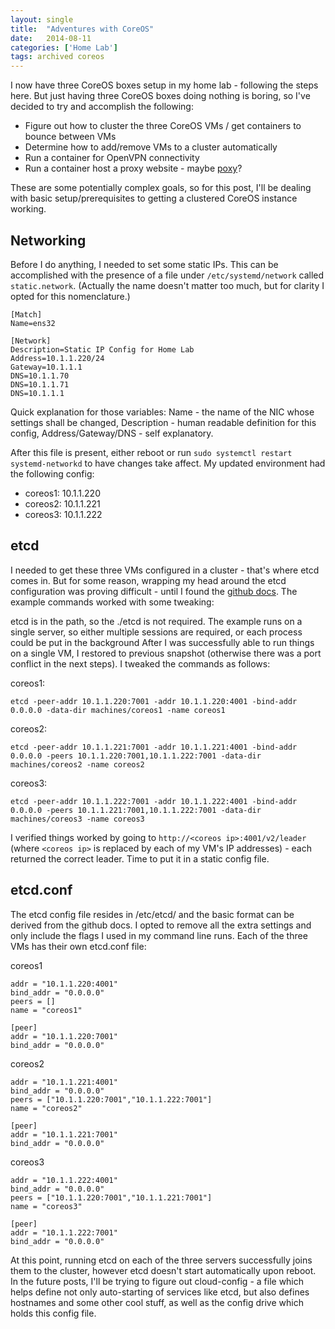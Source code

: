 ```yaml
---
layout: single
title:  "Adventures with CoreOS"
date:   2014-08-11
categories: ['Home Lab']
tags: archived coreos
---
```

I now have three CoreOS boxes setup in my home lab - following the steps here. But just having three CoreOS boxes doing nothing is boring, so I've decided to try and accomplish the following:

* Figure out how to cluster the three CoreOS VMs / get containers to bounce between VMs
* Determine how to add/remove VMs to a cluster automatically
* Run a container for OpenVPN connectivity
* Run a container host a proxy website - maybe [poxy](http://sourceforge.net/projects/poxy/)?

These are some potentially complex goals, so for this post, I'll be dealing with basic setup/prerequisites to getting a clustered CoreOS instance working.

## Networking

Before I do anything, I needed to set some static IPs. This can be accomplished with the presence of a file under `/etc/systemd/network` called `static.network`. (Actually the name doesn't matter too much, but for clarity I opted for this nomenclature.)

```
[Match]
Name=ens32

[Network]
Description=Static IP Config for Home Lab
Address=10.1.1.220/24
Gateway=10.1.1.1
DNS=10.1.1.70
DNS=10.1.1.71
DNS=10.1.1.1
```

Quick explanation for those variables: Name - the name of the NIC whose settings shall be changed, Description - human readable definition for this config, Address/Gateway/DNS - self explanatory.

After this file is present, either reboot or run `sudo systemctl restart systemd-networkd` to have changes take affect. My updated environment had the following config:

* coreos1: 10.1.1.220
* coreos2: 10.1.1.221
* coreos3: 10.1.1.222

## etcd

I needed to get these three VMs configured in a cluster - that's where etcd comes in. But for some reason, wrapping my head around the etcd configuration was proving difficult - until I found the [github docs](https://github.com/coreos/etcd/tree/master/Documentation). The example commands worked with some tweaking:

etcd is in the path, so the ./etcd is not required.
The example runs on a single server, so either multiple sessions are required, or each process could be put in the background
After I was successfully able to run things on a single VM, I restored to previous snapshot (otherwise there was a port conflict in the next steps). I tweaked the commands as follows:

coreos1:

`etcd -peer-addr 10.1.1.220:7001 -addr 10.1.1.220:4001 -bind-addr 0.0.0.0 -data-dir machines/coreos1 -name coreos1`

coreos2:

`etcd -peer-addr 10.1.1.221:7001 -addr 10.1.1.221:4001 -bind-addr 0.0.0.0 -peers 10.1.1.220:7001,10.1.1.222:7001 -data-dir machines/coreos2 -name coreos2`

coreos3:

`etcd -peer-addr 10.1.1.222:7001 -addr 10.1.1.222:4001 -bind-addr 0.0.0.0 -peers 10.1.1.221:7001,10.1.1.222:7001 -data-dir machines/coreos3 -name coreos3`

I verified things worked by going to `http://<coreos ip>:4001/v2/leader` (where `<coreos ip>` is replaced by each of my VM's IP addresses) - each returned the correct leader. Time to put it in a static config file.

## etcd.conf

The etcd config file resides in /etc/etcd/ and the basic format can be derived from the github docs. I opted to remove all the extra settings and only include the flags I used in my command line runs. Each of the three VMs has their own etcd.conf file:

coreos1

```
addr = "10.1.1.220:4001"
bind_addr = "0.0.0.0"
peers = []
name = "coreos1"

[peer]
addr = "10.1.1.220:7001"
bind_addr = "0.0.0.0"
```

coreos2

```
addr = "10.1.1.221:4001"
bind_addr = "0.0.0.0"
peers = ["10.1.1.220:7001","10.1.1.222:7001"]
name = "coreos2"

[peer]
addr = "10.1.1.221:7001"
bind_addr = "0.0.0.0"
```

coreos3

```
addr = "10.1.1.222:4001"
bind_addr = "0.0.0.0"
peers = ["10.1.1.220:7001","10.1.1.221:7001"]
name = "coreos3"

[peer]
addr = "10.1.1.222:7001"
bind_addr = "0.0.0.0"
```

At this point, running etcd on each of the three servers successfully joins them to the cluster, however etcd doesn't start automatically upon reboot. In the future posts, I'll be trying to figure out cloud-config - a file which helps define not only auto-starting of services like etcd, but also defines hostnames and some other cool stuff, as well as the config drive which holds this config file.

